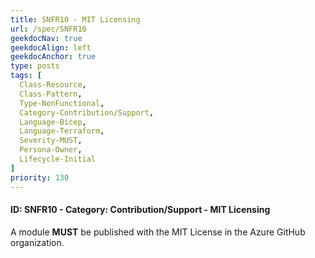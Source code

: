 ```yaml
---
title: SNFR10 - MIT Licensing
url: /spec/SNFR10
geekdocNav: true
geekdocAlign: left
geekdocAnchor: true
type: posts
tags: [
  Class-Resource,
  Class-Pattern,
  Type-NonFunctional,
  Category-Contribution/Support,
  Language-Bicep,
  Language-Terraform,
  Severity-MUST,
  Persona-Owner,
  Lifecycle-Initial
]
priority: 130
---
```


#### ID: SNFR10 - Category: Contribution/Support - MIT Licensing

A module **MUST** be published with the MIT License in the Azure GitHub organization.
